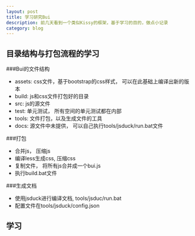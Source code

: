 ```yaml
---
layout: post
title: 学习研究Bui
description: 前几天看到一个类似Kissy的框架，基于学习的目的，做点小记录
category: blog
---
```


目录结构与打包流程的学习
------------------------------------------------------

###Bui的文件结构
* assets: css文件，基于bootstrap的css样式， 可以在此基础上编译出新的版本
* build: js和css文件打包好的目录
* src: js的源文件
* test: 单元测试， 所有空间的单元测试都在内部
* tools: 文件打包，以及生成文件的工具
* docs: 源文件中未提供， 可以自己执行tools/jsduck/run.bat文件

###打包
* 合并js， 压缩js
* 编译less生成css, 压缩css
* 复制文件， 将所有js合并成一个bui.js
* 执行build.bat文件

###生成文档
* 使用jsduck进行编译文档, tools/jsduc/run.bat
* 配置文件在tools/jsduck/config.json


学习
-----------------------------------------------------